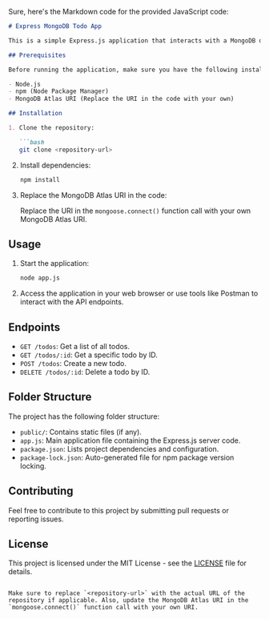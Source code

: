 Sure, here's the Markdown code for the provided JavaScript code:

```markdown
# Express MongoDB Todo App

This is a simple Express.js application that interacts with a MongoDB database to manage todos. It includes routes to get all todos, get a specific todo by ID, create a new todo, and delete a todo.

## Prerequisites

Before running the application, make sure you have the following installed:

- Node.js
- npm (Node Package Manager)
- MongoDB Atlas URI (Replace the URI in the code with your own)

## Installation

1. Clone the repository:

   ```bash
   git clone <repository-url>
   ```

2. Install dependencies:

   ```bash
   npm install
   ```

3. Replace the MongoDB Atlas URI in the code:

   Replace the URI in the `mongoose.connect()` function call with your own MongoDB Atlas URI.

## Usage

1. Start the application:

   ```bash
   node app.js
   ```

2. Access the application in your web browser or use tools like Postman to interact with the API endpoints.

## Endpoints

- `GET /todos`: Get a list of all todos.
- `GET /todos/:id`: Get a specific todo by ID.
- `POST /todos`: Create a new todo.
- `DELETE /todos/:id`: Delete a todo by ID.

## Folder Structure

The project has the following folder structure:

- `public/`: Contains static files (if any).
- `app.js`: Main application file containing the Express.js server code.
- `package.json`: Lists project dependencies and configuration.
- `package-lock.json`: Auto-generated file for npm package version locking.

## Contributing

Feel free to contribute to this project by submitting pull requests or reporting issues.

## License

This project is licensed under the MIT License - see the [LICENSE](LICENSE) file for details.
```

Make sure to replace `<repository-url>` with the actual URL of the repository if applicable. Also, update the MongoDB Atlas URI in the `mongoose.connect()` function call with your own URI.